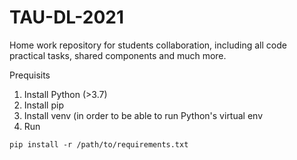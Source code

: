 # TAU-DL-2021
Home work repository for students collaboration, including all code practical tasks, shared components and much more.

Prequisits
1. Install Python (>3.7)
2. Install pip 
3. Install venv (in order to be able to run Python's virtual env 
4. Run 

```
pip install -r /path/to/requirements.txt
```
